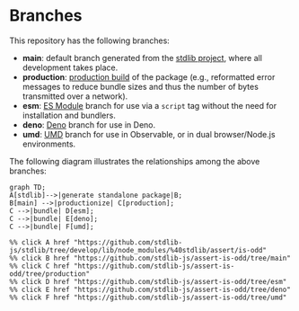 <!--

@license Apache-2.0

Copyright (c) 2022 The Stdlib Authors.

Licensed under the Apache License, Version 2.0 (the "License");
you may not use this file except in compliance with the License.
You may obtain a copy of the License at

    http://www.apache.org/licenses/LICENSE-2.0

Unless required by applicable law or agreed to in writing, software
distributed under the License is distributed on an "AS IS" BASIS,
WITHOUT WARRANTIES OR CONDITIONS OF ANY KIND, either express or implied.
See the License for the specific language governing permissions and
limitations under the License.

-->

# Branches

This repository has the following branches:

-   **main**: default branch generated from the [stdlib project][stdlib-url], where all development takes place.
-   **production**: [production build][production-url] of the package (e.g., reformatted error messages to reduce bundle sizes and thus the number of bytes transmitted over a network).
-   **esm**: [ES Module][esm-url] branch for use via a `script` tag without the need for installation and bundlers.
-   **deno**: [Deno][deno-url] branch for use in Deno.
-   **umd**: [UMD][umd-url] branch for use in Observable, or in dual browser/Node.js environments.

The following diagram illustrates the relationships among the above branches:

```mermaid
graph TD;
A[stdlib]-->|generate standalone package|B;
B[main] -->|productionize| C[production];
C -->|bundle| D[esm];
C -->|bundle| E[deno];
C -->|bundle| F[umd];

%% click A href "https://github.com/stdlib-js/stdlib/tree/develop/lib/node_modules/%40stdlib/assert/is-odd"
%% click B href "https://github.com/stdlib-js/assert-is-odd/tree/main"
%% click C href "https://github.com/stdlib-js/assert-is-odd/tree/production"
%% click D href "https://github.com/stdlib-js/assert-is-odd/tree/esm"
%% click E href "https://github.com/stdlib-js/assert-is-odd/tree/deno"
%% click F href "https://github.com/stdlib-js/assert-is-odd/tree/umd"
```

[stdlib-url]: https://github.com/stdlib-js/stdlib/tree/develop/lib/node_modules/%40stdlib/assert/is-odd
[production-url]: https://github.com/stdlib-js/assert-is-odd/tree/production
[deno-url]: https://github.com/stdlib-js/assert-is-odd/tree/deno
[umd-url]: https://github.com/stdlib-js/assert-is-odd/tree/umd
[esm-url]: https://github.com/stdlib-js/assert-is-odd/tree/esm